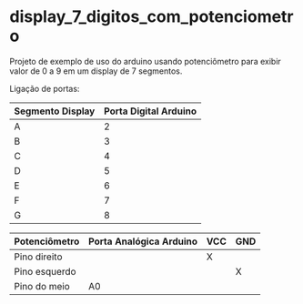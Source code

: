 # display_7_digitos_com_potenciometro

Projeto de exemplo de uso do arduino usando potenciômetro para exibir valor de 0 a 9 em um display de 7 segmentos.

Ligação de portas:

|Segmento Display|Porta Digital Arduino
|-|-|
|A|2|
|B|3|
|C|4|
|D|5|
|E|6|
|F|7|
|G|8|

|Potenciômetro|Porta Analógica Arduino|VCC|GND|
|-|-|-|-|
|Pino direito||X||
|Pino esquerdo|||X|
|Pino do meio|A0|||